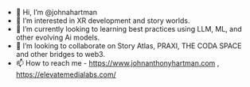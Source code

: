 - 👋 Hi, I’m @johnahartman
- 👀 I’m interested in XR development and story worlds.  
- 🌱 I’m currently looking to learning best practices using LLM, ML, and other evolving Ai models. 
- 💞️ I’m looking to collaborate on Story Atlas, PRAXI, THE CODA SPACE and other bridges to web3.
- 📫 How to reach me - https://www.johnanthonyhartman.com , https://elevatemedialabs.com/  

<!---
johnahartman/johnahartman is a ✨ special ✨ repository because its `README.md` (this file) appears on your GitHub profile.
You can click the Preview link to take a look at your changes.
--->
